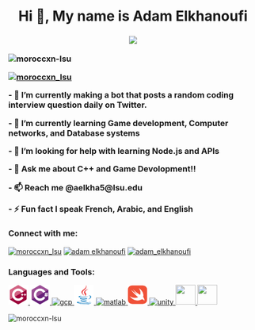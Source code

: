 <h1 align="center">Hi 👋, My name is Adam Elkhanoufi</h1>
<h3 align="center"><img src="https://readme-typing-svg.herokuapp.com?size=30&duration=5501&color=FFFFFF&vCenter=true&center=true&width=470&lines=Curious+Software+Engineer!;Backend-Developer!;Passion+for+programming!;Ambitious!;Moroccan!;Gamer+in+game+development!" </p>


<p align="left"> <img src="https://komarev.com/ghpvc/?username=moroccxn-lsu&label=Profile%20views&color=0e75b6&style=flat" alt="moroccxn-lsu" /> </p>

<p align="left"> <a href="https://twitter.com/moroccxn_lsu" target="blank"><img src="https://img.shields.io/twitter/follow/moroccxn_lsu?logo=twitter&style=for-the-badge" alt="moroccxn_lsu" /></a> </p>

<p align="left">- 🔭 I’m currently making a bot that posts a random coding interview question daily on Twitter.     

<p align="left">- 🌱 I’m currently learning Game development, Computer networks, and Database systems

<p align="left">- 🤝 I’m looking for help with learning Node.js and APIs

<p align="left">- 💬 Ask me about C++ and Game Devolopment!!

<p align="left">- 📫 Reach me @aelkha5@lsu.edu

<p align="left">- ⚡ Fun fact I speak French, Arabic, and English

<h3 align="left">Connect with me:</h3>
<p align="left">
<a href="https://twitter.com/moroccxn_lsu" target="blank"><img align="center" src="https://raw.githubusercontent.com/rahuldkjain/github-profile-readme-generator/master/src/images/icons/Social/twitter.svg" alt="moroccxn_lsu" height="30" width="40" /></a>
<a href="https://linkedin.com/in/adam elkhanoufi" target="blank"><img align="center" src="https://raw.githubusercontent.com/rahuldkjain/github-profile-readme-generator/master/src/images/icons/Social/linked-in-alt.svg" alt="adam elkhanoufi" height="30" width="40" /></a>
<a href="https://www.hackerrank.com/adam_elkhanoufi" target="blank"><img align="center" src="https://raw.githubusercontent.com/rahuldkjain/github-profile-readme-generator/master/src/images/icons/Social/hackerrank.svg" alt="adam_elkhanoufi" height="30" width="40" /></a>
</p>

<h3 align="left">Languages and Tools:</h3>
<p align="left"> <a href="https://www.w3schools.com/cpp/" target="_blank" rel="noreferrer"> <img src="https://raw.githubusercontent.com/devicons/devicon/master/icons/cplusplus/cplusplus-original.svg" alt="cplusplus" width="40" height="40"/> </a> <a href="https://www.w3schools.com/cs/" target="_blank" rel="noreferrer"> <img src="https://raw.githubusercontent.com/devicons/devicon/master/icons/csharp/csharp-original.svg" alt="csharp" width="40" height="40"/> </a> <a href="https://cloud.google.com" target="_blank" rel="noreferrer"> <img src="https://www.vectorlogo.zone/logos/google_cloud/google_cloud-icon.svg" alt="gcp" width="40" height="40"/> </a> <a href="https://www.java.com" target="_blank" rel="noreferrer"> <img src="https://raw.githubusercontent.com/devicons/devicon/master/icons/java/java-original.svg" alt="java" width="40" height="40"/> </a> <a href="https://www.mathworks.com/" target="_blank" rel="noreferrer"> <img src="https://upload.wikimedia.org/wikipedia/commons/2/21/Matlab_Logo.png" alt="matlab" width="40" height="40"/> </a> <a href="https://developer.apple.com/swift/" target="_blank" rel="noreferrer"> <img src="https://raw.githubusercontent.com/devicons/devicon/master/icons/swift/swift-original.svg" alt="swift" width="40" height="40"/> </a> <a href="https://unity.com/" target="_blank" rel="noreferrer"> <img src="https://www.vectorlogo.zone/logos/unity3d/unity3d-icon.svg" alt="unity" width="40" height="40"/> </a> 
<a href="https://nodejs.org/en/about/" target="_blank" rel="noreferrer"> <img src="https://cdn.jsdelivr.net/gh/devicons/devicon/icons/nodejs/nodejs-original-wordmark.svg" width="40" height="40"/> </a> <a href="https://developer.mozilla.org/en-US/docs/Web/JavaScript/About_JavaScript" target="_blank" rel="noreferrer"> <img src="https://cdn.jsdelivr.net/gh/devicons/devicon/icons/javascript/javascript-original.svg" width="40" height="40"/> </a> </p>

<p><img align="center" src="https://github-readme-stats.vercel.app/api/top-langs?username=moroccxn-lsu&show_icons=true&locale=en&layout=compact" alt="moroccxn-lsu" /></p>
